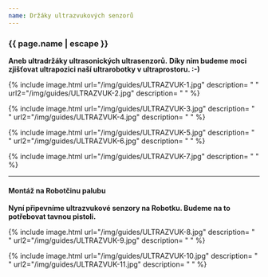 ```yaml
---
name: Držáky ultrazvukových senzorů
---
```

### {{ page.name | escape }}

**Aneb ultradržáky ultrasonických ultrasenzorů.**
**Díky nim budeme moci zjišťovat ultrapozici naší ultrarobotky v ultraprostoru. :-)**

{% include image.html
    url="/img/guides/ULTRAZVUK-1.jpg"
    description=
        " "
    url2="/img/guides/ULTRAZVUK-2.jpg"
    description=
        " "
%}

{% include image.html
    url="/img/guides/ULTRAZVUK-3.jpg"
    description=
        " "
    url2="/img/guides/ULTRAZVUK-4.jpg"
    description=
        " "
%}

{% include image.html
    url="/img/guides/ULTRAZVUK-5.jpg"
    description=
        " "
    url2="/img/guides/ULTRAZVUK-6.jpg"
    description=
        " "
%}

{% include image.html
    url="/img/guides/ULTRAZVUK-7.jpg"
    description=
        " "
%}

---

#### Montáž na Robotčinu palubu

**Nyní připevníme ultrazvukové senzory na Robotku. Budeme na to potřebovat tavnou pistoli.**

{% include image.html
    url="/img/guides/ULTRAZVUK-8.jpg"
    description=
        " "
    url2="/img/guides/ULTRAZVUK-9.jpg"
    description=
        " "
%}

{% include image.html
    url="/img/guides/ULTRAZVUK-10.jpg"
    description=
        " "
    url2="/img/guides/ULTRAZVUK-11.jpg"
    description=
        " "
%}
